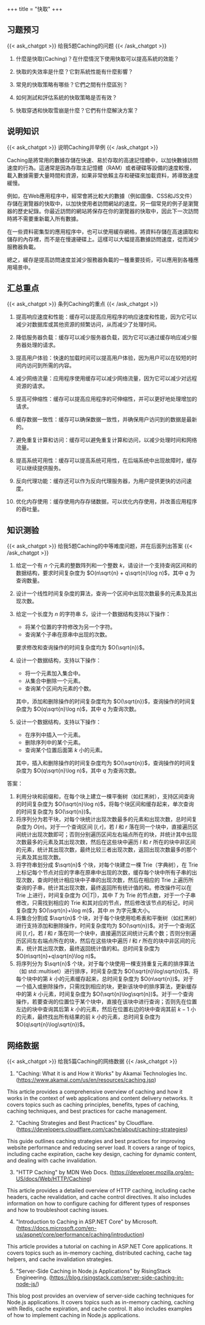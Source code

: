 +++
title = "快取"
+++
## 习题预习
{{< ask_chatgpt >}}
给我5题Caching的问题
{{< /ask_chatgpt >}}



1. 什麼是快取(Caching)？在什麼情況下使用快取可以提高系統的效能？

2. 快取的失效率是什麼？它對系統性能有什麼影響？

3. 常見的快取策略有哪些？它們之間有什麼區別？

4. 如何測試和評估系統的快取策略是否有效？

5. 快取穿透和快取雪崩是什麼？它們有什麼解決方案？   

## 说明知识
{{< ask_chatgpt >}}
说明Caching并举例
{{< /ask_chatgpt >}}



Caching是將常用的數據存儲在快速、易於存取的高速記憶體中，以加快數據訪問速度的行為。這通常是因為存取主記憶體（RAM）或者硬碟等設備的速度較慢，載入數據需要大量時間和資源，如果非常依賴主存和硬碟來加載資料，將導致速度緩慢。

例如，在Web應用程序中，經常會將比較大的數據（例如圖像、CSS和JS文件）存儲在瀏覽器的快取中，以加快使用者訪問網站的速度。另一個常見的例子是瀏覽器的歷史紀錄。你最近訪問的網站將保存在你的瀏覽器的快取中，因此下一次訪問時將不需要重新載入所有數據。

在一些資料密集型的應用程序中，也可以使用緩存網格，將資料存儲在高速讀取和儲存的內存裡，而不是在慢速硬碟上。這樣可以大幅提高數據訪問速度，從而減少服務器負載。

總之，緩存是提高訪問速度並減少服務器負載的一種重要技術，可以應用到各種應用場景中。   

## 汇总重点
{{< ask_chatgpt >}}
条列Caching的重点
{{< /ask_chatgpt >}}



1. 提高响应速度和性能：缓存可以提高应用程序的响应速度和性能，因为它可以减少对数据库或其他资源的频繁访问，从而减少了处理时间。

2. 降低服务器负载：缓存可以减少服务器负载，因为它可以通过缓存响应减少服务器处理的请求。

3. 提高用户体验：快速的加载时间可以提高用户体验，因为用户可以在较短的时间内访问到所需的内容。

4. 减少网络流量：应用程序使用缓存可以减少网络流量，因为它可以减少对远程资源的请求。

5. 提高可伸缩性：缓存可以提高应用程序的可伸缩性，并可以更好地处理增加的请求。

6. 缓存数据一致性：缓存可以确保数据一致性，并确保用户访问到的数据是最新的。

7. 避免重复计算和访问：缓存可以避免重复计算和访问，以减少处理时间和网络流量。

8. 提高系统可用性：缓存可以提高系统可用性，在后端系统中出现故障时，缓存可以继续提供服务。

9. 反向代理功能：缓存还可以作为反向代理服务器，为用户提供更快的访问速度。

10. 优化内存使用：缓存使用内存存储数据，可以优化内存使用，并改善应用程序的吞吐量。   

## 知识测验
{{< ask_chatgpt >}}
给我5题Caching的中等难度问题，并在后面列出答案
{{< /ask_chatgpt >}}



1. 给定一个有 $n$ 个元素的整数阵列和一个整数 $k$，请设计一个支持查询区间和的数据结构，要求时间复杂度为 $O(n\sqrt{n} + q\sqrt{n}\log n)$，其中 $q$ 为查询数量。

2. 设计一个线性时间复杂度的算法，查询一个区间中出现次数最多的元素及其出现次数。

3. 给定一个长度为 $n$ 的字符串 $S$，设计一个数据结构支持以下操作：

   - 将某个位置的字符修改为另一个字符。
   - 查询某个子串在原串中出现的次数。

   要求修改和查询操作的时间复杂度均为 $O(\sqrt{n})$。

4. 设计一个数据结构，支持以下操作：

   - 将一个元素加入集合中。
   - 从集合中删除一个元素。
   - 查询某个区间内元素的个数。

   其中，添加和删除操作的时间复杂度均为 $O(\sqrt{n})$，查询操作的时间复杂度为 $O(q\sqrt{n}\log n)$，其中 $q$ 为查询次数。

5. 设计一个数据结构，支持以下操作：

   - 在序列中插入一个元素。
   - 删除序列中的某个元素。
   - 查询某个位置后面第 $k$ 小的元素。

   其中，插入和删除操作的时间复杂度均为 $O(\sqrt{n})$，查询操作的时间复杂度为 $O(q\sqrt{n}\log n)$，其中 $q$ 为查询次数。

答案：

1. 利用分块和前缀和，在每个块上建立一棵平衡树（如红黑树），支持区间查询的时间复杂度为 $O(\sqrt{n}\log n)$，将每个块区间和缓存起来，单次查询的时间复杂度为 $O(\sqrt{n})$。
2. 将序列分为若干块，对每个块统计出现次数最多的元素和出现次数，总时间复杂度为 $O(n)$。对于一个查询区间 $[l,r]$，若 $l$ 和 $r$ 落在同一个块中，直接遍历区间统计出现次数即可；否则分别遍历区间左右端点所在的块，并统计其中出现次数最多的元素及其出现次数，然后在这些块中遍历 $l$ 和 $r$ 所在的块中非区间的元素，统计其出现次数，最终比较三者出现次数，返回出现次数最多的那个元素及其出现次数。
3. 将字符串划分成 $\sqrt{n}$ 个块，对每个块建立一棵 Trie（字典树），在 Trie 上标记每个节点对应的字串在原串中出现的次数，缓存每个块中所有子串的出现次数，查询时统计相应块中子串的出现次数，然后在相应的 Trie 上遍历所查询的子串，统计其出现次数，最终返回所有统计值的和。修改操作可以在 Trie 上进行，时间复杂度为 $O(|T|)$，其中 $T$ 为 Trie 的节点数，对于一个子串修改，只需找到相应的 Trie 和其对应的节点，然后修改该节点的标记，时间复杂度为 $O(\sqrt{n}+\log m)$，其中 $m$ 为字元集大小。
4. 将集合分割成 $\sqrt{n}$ 个块，对于每个块使用哈希表和平衡树（如红黑树）进行支持添加和删除操作，时间复杂度均为 $O(\sqrt{n})$。对于一个查询区间 $[l,r]$，若 $l$ 和 $r$ 落在同一个块中，直接遍历区间统计元素个数；否则分别遍历区间左右端点所在的块，然后在这些块中遍历 $l$ 和 $r$ 所在的块中非区间的元素，统计其出现次数，最终返回统计值的和。总时间复杂度为 $O(n\sqrt{n}+q\sqrt{n}\log n)$。
5. 将序列分为 $\sqrt{n}$ 个块，对于每个块使用一棵支持重复元素的排序算法（如 std::multiset）进行排序，时间复杂度为 $O(\sqrt{n}\log\sqrt{n})$。将每个块中的第 $k$ 小的元素缓存起来，总时间复杂度为 $O(n\sqrt{n})$。对于一个插入或删除操作，只需找到相应的块，更新该块中的排序算法，更新缓存中的第 $k$ 小元素，时间复杂度为 $O(\sqrt{n}\log\sqrt{n})$。对于一个查询操作，若要查询的位置位于某个块中，直接在该块中进行查询；否则先在位置左边的块中查询其后第 $k$ 小的元素，然后在位置右边的块中查询其前 $k-1$ 小的元素，最终找出所有结果的前 $k$ 小的元素，总时间复杂度为 $O(q\sqrt{n}\log\sqrt{n})$。   

## 网络数据
{{< ask_chatgpt >}}
给我5篇Caching的网络数据
{{< /ask_chatgpt >}}



1. "Caching: What it is and How it Works" by Akamai Technologies Inc. (https://www.akamai.com/us/en/resources/caching.jsp)

This article provides a comprehensive overview of caching and how it works in the context of web applications and content delivery networks. It covers topics such as caching principles, benefits, types of caching, caching techniques, and best practices for cache management.

2. "Caching Strategies and Best Practices" by Cloudflare. (https://developers.cloudflare.com/cache/about/caching-strategies)

This guide outlines caching strategies and best practices for improving website performance and reducing server load. It covers a range of topics, including cache expiration, cache key design, caching for dynamic content, and dealing with cache invalidation.

3. "HTTP Caching" by MDN Web Docs. (https://developer.mozilla.org/en-US/docs/Web/HTTP/Caching)

This article provides a detailed overview of HTTP caching, including cache headers, cache revalidation, and cache control directives. It also includes information on how to configure caching for different types of responses and how to troubleshoot caching issues.

4. "Introduction to Caching in ASP.NET Core" by Microsoft. (https://docs.microsoft.com/en-us/aspnet/core/performance/caching/introduction)

This article provides a tutorial on caching in ASP.NET Core applications. It covers topics such as in-memory caching, distributed caching, cache tag helpers, and cache invalidation strategies.

5. "Server-Side Caching in Node.js Applications" by RisingStack Engineering. (https://blog.risingstack.com/server-side-caching-in-node-js/)

This blog post provides an overview of server-side caching techniques for Node.js applications. It covers topics such as in-memory caching, caching with Redis, cache expiration, and cache control. It also includes examples of how to implement caching in Node.js applications.   


